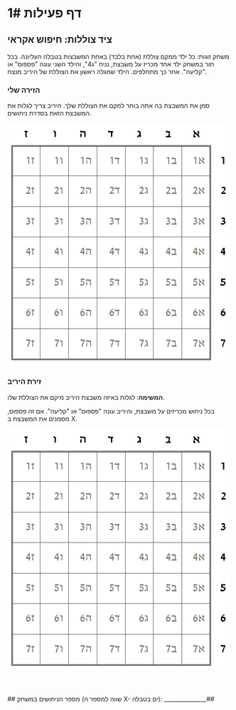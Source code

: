 
# דף פעילות 1#

## ציד צוללות: חיפוש אקראי ##
משחק זוגות: כל ילד ממקם צוללת (אחת בלבד) באחת המשבצות בטבלה העליונה. בכל תור במשחק ילד אחד מכריז על משבצת, נניח "ג4", והילד השני עונה "פספוס" או "קליעה". אחר כך מתחלפים. הילד שמגלה ראשון את הצוללת של היריב מנצח.

### הזירה שלי ###
סמן את המשבצת בה אתה בוחר למקם את הצוללת שלך.
היריב צריך לגלות את המשבצת הזאת בסדרת ניחושים.

<div id="container" align="center">
  <img class="img-responsive" src="img07.png" title=""/>
</div>


### זירת היריב ###
**המשימה**: לגלות באיזה משבצת היריב מיקם את הצוללת שלו.

בכל ניחוש מכריזים על משבצת, והיריב עונה "פספוס" או "קליעה".
אם זה פספוס, מסמנים את המשבצת ב X.

<div id="container" align="center">
  <img class="img-responsive" src="img07.png" title=""/>
</div>
<br>
<br>
<br>
## מספר הניחושים במשחק (שווה למספר ה X- ים בטבלה): _______________##
